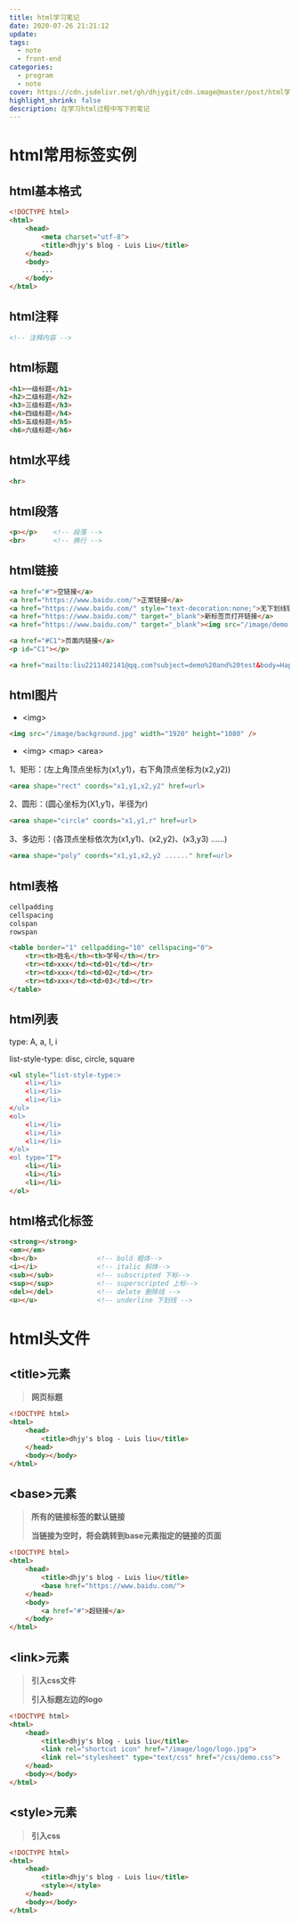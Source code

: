 ```yaml
---
title: html学习笔记
date: 2020-07-26 21:21:12
update:
tags:
  - note
  - front-end
categories:
  - program
  - note
cover: https://cdn.jsdelivr.net/gh/dhjygit/cdn.image@master/post/html学习笔记.jpg
highlight_shrink: false
description: 在学习html过程中写下的笔记
---
```


# html常用标签实例

## html基本格式

```html
<!DOCTYPE html>
<html>
    <head>
        <meta charset="utf-8">
        <title>dhjy's blog - Luis Liu</title>
    </head>
    <body>
        ...
    </body>
</html>
```

## html注释

```html
<!-- 注释内容 -->
```

## html标题

```html
<h1>一级标题</h1>
<h2>二级标题</h2>
<h3>三级标题</h3>
<h4>四级标题</h4>
<h5>五级标题</h5>
<h6>六级标题</h6>
```

## html水平线

```html
<hr>
```

## html段落

```html
<p></p>    <!-- 段落 -->
<br>       <!-- 换行 -->
```

## html链接

```html
<a href="#">空链接</a>
<a href="https://www.baidu.com/">正常链接</a>
<a href="https://www.baidu.com/" style="text-decoration:none;">无下划线链接</a>
<a href="https://www.baidu.com/" target="_blank">新标签页打开链接</a>
<a href="https://www.baidu.com/" target="_blank"><img src="/image/demo.jpg" /></a>图片链接

<a href="#C1">页面内链接</a>
<p id="C1"></p>

<a href="mailto:liu2211402141@qq.com?subject=demo%20and%20test&body=Happy%20birthday!">发送电子邮件</a>
```

## html图片

* \<img\>

```html
<img src="/image/background.jpg" width="1920" height="1080" />
```

* \<img\> \<map\> \<area\>

1、矩形：(左上角顶点坐标为(x1,y1)，右下角顶点坐标为(x2,y2))

```html
<area shape="rect" coords="x1,y1,x2,y2" href=url>
```

2、圆形：(圆心坐标为(X1,y1)，半径为r)

```html
<area shape="circle" coords="x1,y1,r" href=url>
```

3、多边形：(各顶点坐标依次为(x1,y1)、(x2,y2)、(x3,y3) ......)

```html
<area shape="poly" coords="x1,y1,x2,y2 ......" href=url>
```

## html表格

```html
cellpadding
cellspacing
colspan
rowspan
```

```html
<table border="1" cellpadding="10" cellspacing="0">
    <tr><th>姓名</th><th>学号</th></tr>
    <tr><td>xxx</td><td>01</td></tr>
    <tr><td>xxx</td><td>02</td></tr>
    <tr><td>xxx</td><td>03</td></tr>
</table>
```

## html列表

type: A, a, I, i

list-style-type: disc, circle, square

```html
<ul style="list-style-type:>
    <li></li>
    <li></li>
    <li></li>
</ul>
<ol>
    <li></li>
    <li></li>
    <li></li>
</ol>
<ol type="I">
    <li></li>
    <li></li>
    <li></li>
</ol>
```

## html格式化标签

``` html
<strong></strong>
<em></em>
<b></b>               <!-- bold 粗体-->
<i></i>               <!-- italic 斜体-->
<sub></sub>           <!-- subscripted 下标-->
<sup></sup>           <!-- superscripted 上标-->
<del></del>           <!-- delete 删除线 -->
<u></u>               <!-- underline 下划线 -->
```

# html头文件

## \<title\>元素

> **网页标题**

```html
<!DOCTYPE html>
<html>
    <head>
        <title>dhjy's blog - Luis liu</title>
    </head>
    <body></body>
</html>
```

## \<base\>元素

> **所有的链接标签的默认链接**
>
> **当链接为空时，将会跳转到base元素指定的链接的页面**

```html
<!DOCTYPE html>
<html>
    <head>
        <title>dhjy's blog - Luis liu</title>
        <base href="https://www.baidu.com/">
    </head>
    <body>
        <a href="#">超链接</a>
    </body>
</html>
```

## \<link\>元素

> **引入css文件**
>
> **引入标题左边的logo**

```html
<!DOCTYPE html>
<html>
    <head>
        <title>dhjy's blog - Luis liu</title>
        <link rel="shortcut icon" href="/image/logo/logo.jpg">
        <link rel="stylesheet" type="text/css" href="/css/demo.css">
    </head>
    <body></body>
</html>
```

## \<style\>元素

> **引入css**

```html
<!DOCTYPE html>
<html>
    <head>
        <title>dhjy's blog - Luis liu</title>
        <style></style>
    </head>
    <body></body>
</html>
```
